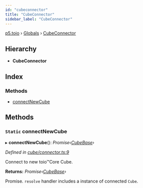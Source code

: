 ```yaml
---
id: "cubeconnector"
title: "CubeConnector"
sidebar_label: "CubeConnector"
---
```


[p5.toio](../index.md) › [Globals](../globals.md) › [CubeConnector](cubeconnector.md)

## Hierarchy

* **CubeConnector**

## Index

### Methods

* [connectNewCube](cubeconnector.md#static-connectnewcube)

## Methods

### `Static` connectNewCube

▸ **connectNewCube**(): *Promise‹[CubeBase](cubebase.md)›*

*Defined in [cube/connector.ts:9](https://github.com/tetunori/p5.toio/blob/49eab6e/src/cube/connector.ts#L9)*

Connect to new toio™Core Cube.

**Returns:** *Promise‹[CubeBase](cubebase.md)›*

Promise. `resolve` handler includes a instance of connected `Cube`.
